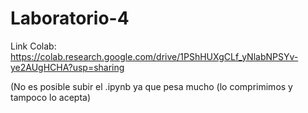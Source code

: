 # Laboratorio-4

Link Colab: https://colab.research.google.com/drive/1PShHUXgCLf_yNlabNPSYv-ye2AUgHCHA?usp=sharing

(No es posible subir el .ipynb ya que pesa mucho (lo comprimimos y tampoco lo acepta)
